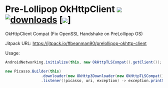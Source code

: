 # Pre-Lollipop OkHttpClient [![](https://jitpack.io/v/beanman90/prelollipop-okhttp-client.svg)](https://jitpack.io/#beanman90/prelollipop-okhttp-client) [![downloads](https://jitpack.io/v/beanman90/prelollipop-okhttp-client/month.svg)](https://jitpack.io/#beanman90/prelollipop-okhttp-client) [![](https://img.shields.io/badge/Recommend-%E2%AD%90%EF%B8%8F%E2%AD%90%EF%B8%8F%E2%AD%90%EF%B8%8F%E2%AD%90%EF%B8%8F%E2%AD%90%EF%B8%8F-green.svg)]

OkHttpClient Compat (Fix OpenSSL Handshake on PreLollipop OS)

Jitpack URL:
https://jitpack.io/#beanman90/prelollipop-okhttp-client

Usage:
```java
AndroidNetworking.initialize(this, new OkHttpTLSCompat().getClient());
```
```java
new Picasso.Builder(this)
                .downloader(new OkHttp3Downloader(new OkHttpTLSCompat().getClient()))
                .listener((picasso, uri, exception) -> exception.printStackTrace()).build();
```
